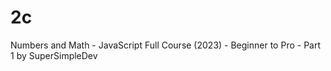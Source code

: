 # 2c
 Numbers and Math - JavaScript Full Course (2023) - Beginner to Pro - Part 1 by SuperSimpleDev
